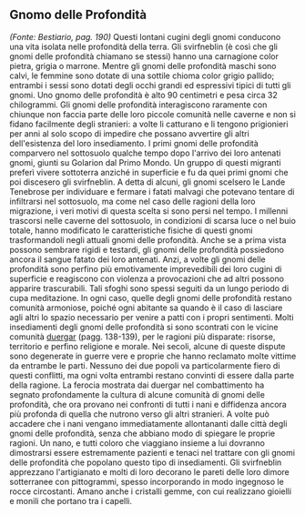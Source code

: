 ## **Gnomo delle Profondità**

_(Fonte: Bestiario, pag. 190)_ Questi lontani cugini degli gnomi conducono una
vita isolata nelle profondità della terra. Gli svirfneblin (è così che gli gnomi
delle profondità chiamano se stessi) hanno una carnagione color pietra, grigia o
marrone. Mentre gli gnomi delle profondità maschi sono calvi, le femmine sono
dotate di una sottile chioma color grigio pallido; entrambi i sessi sono dotati
degli occhi grandi ed espressivi tipici di tutti gli gnomi. Uno gnomo delle
profondità è alto 90 centimetri e pesa circa 32 chilogrammi. Gli gnomi delle
profondità interagiscono raramente con chiunque non faccia parte delle loro
piccole comunità nelle caverne e non si fidano facilmente degli stranieri: a
volte li catturano e li tengono prigionieri per anni al solo scopo di impedire
che possano avvertire gli altri dell'esistenza del loro insediamento. I primi
gnomi delle profondità comparvero nel sottosuolo qualche tempo dopo l'arrivo dei
loro antenati gnomi, giunti su Golarion dal Primo Mondo. Un gruppo di questi
migranti preferì vivere sottoterra anziché in superficie e fu da quei primi
gnomi che poi discesero gli svirfneblin. A detta di alcuni, gli gnomi scelsero
le Lande Tenebrose per individuare e fermare i fatati malvagi che potevano
tentare di infiltrarsi nel sottosuolo, ma come nel caso delle ragioni della loro
migrazione, i veri motivi di questa scelta si sono persi nel tempo. I millenni
trascorsi nelle caverne del sottosuolo, in condizioni di scarsa luce o nel buio
totale, hanno modificato le caratteristiche fisiche di questi gnomi
trasformandoli negli attuali gnomi delle profondità. Anche se a prima vista
possono sembrare rigidi e testardi, gli gnomi delle profondità possiedono ancora
il sangue fatato dei loro antenati. Anzi, a volte gli gnomi delle profondità
sono perfino più emotivamente imprevedibili dei loro cugini di superficie e
reagiscono con violenza a provocazioni che ad altri possono apparire
trascurabili. Tali sfoghi sono spessi seguiti da un lungo periodo di cupa
meditazione. In ogni caso, quelle degli gnomi delle profondità restano comunità
armoniose, poiché ogni abitante sa quando è il caso di lasciare agli altri lo
spazio necessario per venire a patti con i propri sentimenti. Molti insediamenti
degli gnomi delle profondità si sono scontrati con le vicine comunità
[duergar](/tratti/duergar) (pagg. 138-139), per le ragioni più disparate:
risorse, territorio e perfino religione e morale. Nei secoli, alcune di queste
dispute sono degenerate in guerre vere e proprie che hanno reclamato molte
vittime da entrambe le parti. Nessuno dei due popoli va particolarmente fiero di
questi conflitti, ma ogni volta entrambi restano convinti di essere dalla parte
della ragione. La ferocia mostrata dai duergar nel combattimento ha segnato
profondamente la cultura di alcune comunità di gnomi delle profondità, che ora
provano nei confronti di tutti i nani e diffidenza ancora più profonda di quella
che nutrono verso gli altri stranieri. A volte può accadere che i nani vengano
immediatamente allontananti dalle città degli gnomi delle profondità, senza che
abbiano modo di spiegare le proprie ragioni. Un nano, e tutti coloro che
viaggiano insieme a lui dovranno dimostrarsi essere estremamente pazienti e
tenaci nel trattare con gli gnomi delle profondità che popolano questo tipo di
insediamenti. Gli svirfneblin apprezzano l'artigianato e molti di loro decorano
le pareti delle loro dimore sotterranee con pittogrammi, spesso incorporando in
modo ingegnoso le rocce circostanti. Amano anche i cristalli gemme, con cui
realizzano gioielli e monili che portano tra i capelli.
